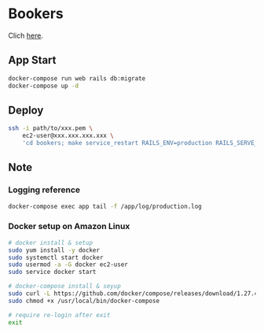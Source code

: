 # Bookers

Clich [here](http://bookers2.takat0-h0rikosh1.com/).

## App Start

```sh
docker-compose run web rails db:migrate
docker-compose up -d
```

## Deploy

```sh
ssh -i path/to/xxx.pem \
    ec2-user@xxx.xxx.xxx.xxx \
    'cd bookers; make service_restart RAILS_ENV=production RAILS_SERVE_STATIC_FILES=true'
```

## Note

### Logging reference

```sh
docker-compose exec app tail -f /app/log/production.log
```

### Docker setup on Amazon Linux

```sh
# docker install & setup
sudo yum install -y docker
sudo systemctl start docker
sudo usermod -a -G docker ec2-user
sudo service docker start

# docker-compose install & seyup
sudo curl -L https://github.com/docker/compose/releases/download/1.27.4/docker-compose-`uname -s`-`uname -m` -o /usr/local/bin/docker-compose
sudo chmod +x /usr/local/bin/docker-compose

# require re-login after exit
exit
```
